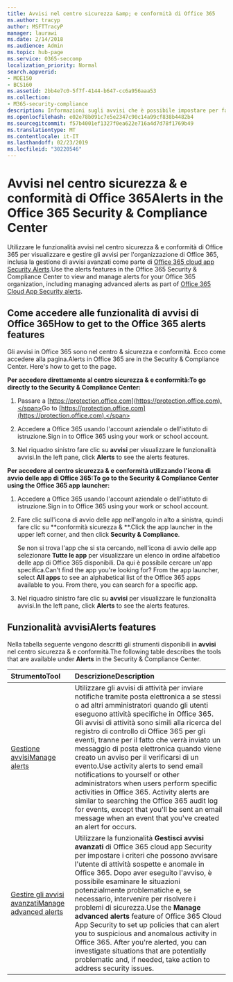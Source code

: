 ```yaml
---
title: Avvisi nel centro sicurezza &amp; e conformità di Office 365
ms.author: tracyp
author: MSFTTracyP
manager: laurawi
ms.date: 2/14/2018
ms.audience: Admin
ms.topic: hub-page
ms.service: O365-seccomp
localization_priority: Normal
search.appverid:
- MOE150
- BCS160
ms.assetid: 2bb4e7c0-5f7f-4144-b647-cc6a956aaa53
ms.collection:
- M365-security-compliance
description: Informazioni sugli avvisi che è possibile impostare per facilitare la sicurezza in Office 365.
ms.openlocfilehash: e02e78b091c7e5e2347c90c14a99cf838b4482b4
ms.sourcegitcommit: f57b4001ef1327f0ea622e716a4d7d78f1769b49
ms.translationtype: MT
ms.contentlocale: it-IT
ms.lasthandoff: 02/23/2019
ms.locfileid: "30220546"
---
```

# <a name="alerts-in-the-office-365-security-amp-compliance-center"></a><span data-ttu-id="b1bb4-103">Avvisi nel centro sicurezza &amp; e conformità di Office 365</span><span class="sxs-lookup"><span data-stu-id="b1bb4-103">Alerts in the Office 365 Security &amp; Compliance Center</span></span>

<span data-ttu-id="b1bb4-104">Utilizzare le funzionalità avvisi nel centro sicurezza &amp; e conformità di Office 365 per visualizzare e gestire gli avvisi per l'organizzazione di Office 365, inclusa la gestione di avvisi avanzati come parte di [Office 365 cloud app Security Alerts](office-365-cas-overview.md).</span><span class="sxs-lookup"><span data-stu-id="b1bb4-104">Use the alerts features in the Office 365 Security &amp; Compliance Center to view and manage alerts for your Office 365 organization, including managing advanced alerts as part of [Office 365 Cloud App Security alerts](office-365-cas-overview.md).</span></span>
  
## <a name="how-to-get-to-the-office-365-alerts-features"></a><span data-ttu-id="b1bb4-105">Come accedere alle funzionalità di avvisi di Office 365</span><span class="sxs-lookup"><span data-stu-id="b1bb4-105">How to get to the Office 365 alerts features</span></span>

<span data-ttu-id="b1bb4-p101">Gli avvisi in Office 365 sono nel centro &amp; sicurezza e conformità. Ecco come accedere alla pagina.</span><span class="sxs-lookup"><span data-stu-id="b1bb4-p101">Alerts in Office 365 are in the Security &amp; Compliance Center. Here's how to get to the page.</span></span>
  
 <span data-ttu-id="b1bb4-108">**Per accedere direttamente al centro sicurezza &amp; e conformità:**</span><span class="sxs-lookup"><span data-stu-id="b1bb4-108">**To go directly to the Security &amp; Compliance Center:**</span></span>
  
1. <span data-ttu-id="b1bb4-109">Passare a [https://protection.office.com](https://protection.office.com).</span><span class="sxs-lookup"><span data-stu-id="b1bb4-109">Go to [https://protection.office.com](https://protection.office.com).</span></span>
    
2. <span data-ttu-id="b1bb4-110">Accedere a Office 365 usando l'account aziendale o dell'istituto di istruzione.</span><span class="sxs-lookup"><span data-stu-id="b1bb4-110">Sign in to Office 365 using your work or school account.</span></span> 
    
3. <span data-ttu-id="b1bb4-111">Nel riquadro sinistro fare clic su **avvisi** per visualizzare le funzionalità avvisi.</span><span class="sxs-lookup"><span data-stu-id="b1bb4-111">In the left pane, click **Alerts** to see the alerts features.</span></span> 
    
 <span data-ttu-id="b1bb4-112">**Per accedere al centro sicurezza &amp; e conformità utilizzando l'icona di avvio delle app di Office 365:**</span><span class="sxs-lookup"><span data-stu-id="b1bb4-112">**To go to the Security &amp; Compliance Center using the Office 365 app launcher:**</span></span>
  
1. <span data-ttu-id="b1bb4-113">Accedere a Office 365 usando l'account aziendale o dell'istituto di istruzione.</span><span class="sxs-lookup"><span data-stu-id="b1bb4-113">Sign in to Office 365 using your work or school account.</span></span> 
    
2. <span data-ttu-id="b1bb4-114">Fare clic sull'icona di avvio delle app nell'angolo in alto a sinistra, quindi fare clic su \*\*conformità sicurezza &amp; \*\*.</span><span class="sxs-lookup"><span data-stu-id="b1bb4-114">Click the app launcher  in the upper left corner, and then click **Security &amp; Compliance**.</span></span>
    
    <span data-ttu-id="b1bb4-p102">Se non si trova l'app che si sta cercando, nell'icona di avvio delle app selezionare **Tutte le app** per visualizzare un elenco in ordine alfabetico delle app di Office 365 disponibili. Da qui è possibile cercare un'app specifica.</span><span class="sxs-lookup"><span data-stu-id="b1bb4-p102">Can't find the app you're looking for? From the app launcher, select **All apps** to see an alphabetical list of the Office 365 apps available to you. From there, you can search for a specific app.</span></span> 
    
3. <span data-ttu-id="b1bb4-118">Nel riquadro sinistro fare clic su **avvisi** per visualizzare le funzionalità avvisi.</span><span class="sxs-lookup"><span data-stu-id="b1bb4-118">In the left pane, click **Alerts** to see the alerts features.</span></span> 
    
## <a name="alerts-features"></a><span data-ttu-id="b1bb4-119">Funzionalità avvisi</span><span class="sxs-lookup"><span data-stu-id="b1bb4-119">Alerts features</span></span>

<span data-ttu-id="b1bb4-120">Nella tabella seguente vengono descritti gli strumenti disponibili in **avvisi** nel centro sicurezza &amp; e conformità.</span><span class="sxs-lookup"><span data-stu-id="b1bb4-120">The following table describes the tools that are available under **Alerts** in the Security &amp; Compliance Center.</span></span> 
  
|<span data-ttu-id="b1bb4-121">**Strumento**</span><span class="sxs-lookup"><span data-stu-id="b1bb4-121">**Tool**</span></span>|<span data-ttu-id="b1bb4-122">**Descrizione**</span><span class="sxs-lookup"><span data-stu-id="b1bb4-122">**Description**</span></span>|
|:-----|:-----|
|[<span data-ttu-id="b1bb4-123">Gestione avvisi</span><span class="sxs-lookup"><span data-stu-id="b1bb4-123">Manage alerts</span></span>](create-activity-alerts.md) <br/> |<span data-ttu-id="b1bb4-p103">Utilizzare gli avvisi di attività per inviare notifiche tramite posta elettronica a se stessi o ad altri amministratori quando gli utenti eseguono attività specifiche in Office 365. Gli avvisi di attività sono simili alla ricerca del registro di controllo di Office 365 per gli eventi, tranne per il fatto che verrà inviato un messaggio di posta elettronica quando viene creato un avviso per il verificarsi di un evento.</span><span class="sxs-lookup"><span data-stu-id="b1bb4-p103">Use activity alerts to send email notifications to yourself or other administrators when users perform specific activities in Office 365. Activity alerts are similar to searching the Office 365 audit log for events, except that you'll be sent an email message when an event that you've created an alert for occurs.</span></span>  <br/> |
|[<span data-ttu-id="b1bb4-126">Gestire gli avvisi avanzati</span><span class="sxs-lookup"><span data-stu-id="b1bb4-126">Manage advanced alerts </span></span>](office-365-cas-overview.md) <br/> |<span data-ttu-id="b1bb4-p104">Utilizzare la funzionalità **Gestisci avvisi avanzati** di Office 365 cloud app Security per impostare i criteri che possono avvisare l'utente di attività sospette e anomale in Office 365. Dopo aver eseguito l'avviso, è possibile esaminare le situazioni potenzialmente problematiche e, se necessario, intervenire per risolvere i problemi di sicurezza.</span><span class="sxs-lookup"><span data-stu-id="b1bb4-p104">Use the **Manage advanced alerts** feature of Office 365 Cloud App Security to set up policies that can alert you to suspicious and anomalous activity in Office 365. After you're alerted, you can investigate situations that are potentially problematic and, if needed, take action to address security issues.  </span></span><br/> |
   

